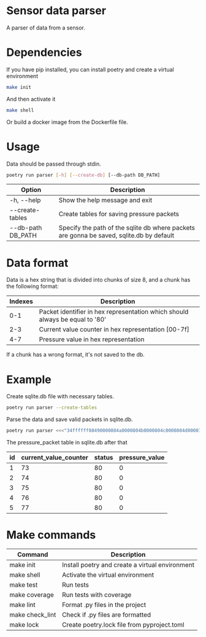 # Sensor data parser
A parser of data from a sensor.
# Dependencies
If you have pip installed, you can install poetry and create a virtual environment
```sh
make init
```
And then activate it
```sh
make shell
```
Or build a docker image from the Dockerfile file.

# Usage
Data should be passed through stdin.
```sh
poetry run parser [-h] [--create-db] [--db-path DB_PATH]
```
| Option            | Description                                                                              |
|-------------------|------------------------------------------------------------------------------------------|
| -h, --help        | Show the help message and exit                                                           |
| --create-tables   | Create tables for saving pressure packets                                                |
| --db-path DB_PATH | Specify the path of the sqlite db where packets are gonna be saved, sqlite.db by default |

# Data format
Data is a hex string that is divided into chunks of size 8, and a chunk has the following format:

| Indexes | Description                                                                  |
|---------|------------------------------------------------------------------------------|
| 0-1     | Packet identifier in hex representation which should always be equal to '80' |
| 2-3     | Current value counter in hex representation [00-7f]                          |
| 4-7     | Pressure value in hex representation                                         |

If a chunk has a wrong format, it's not saved to the db.

# Example
Create sqlite.db file with necessary tables.
```sh
poetry run parser --create-tables
```
Parse the data and save valid packets in sqlite.db.
```sh
poetry run parser <<<"34ffffff80490000804a0000804b0000804c0000804d000079f3ffff"
```
The pressure_packet table in sqlite.db after that

| id | current_value_counter | status | pressure_value |
|--|--|--|--|
| 1 | 73 | 80 | 0 |
| 2 | 74 | 80 | 0 |
| 3 | 75 | 80 | 0 |
| 4 | 76 | 80 | 0 |
| 5 | 77 | 80 | 0 |
# Make commands
| Command         | Description                                     |
|-----------------|-------------------------------------------------|
| make init       | Install poetry and create a virtual environment |
| make shell      | Activate the virtual environment                |
| make test       | Run tests                                       |
| make coverage   | Run tests with coverage                         |
| make lint       | Format .py files in the project                 |
| make check_lint | Check if .py files are formatted                |
| make lock       | Create poetry.lock file from pyproject.toml     |